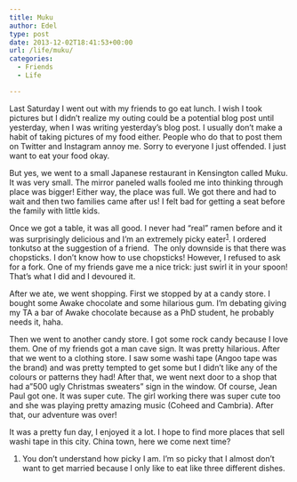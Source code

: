 ```yaml
---
title: Muku
author: Edel
type: post
date: 2013-12-02T18:41:53+00:00
url: /life/muku/
categories:
  - Friends
  - Life

---
```

Last Saturday I went out with my friends to go eat lunch. I wish I took pictures but I didn&#8217;t realize my outing could be a potential blog post until yesterday, when I was writing yesterday&#8217;s blog post. I usually don&#8217;t make a habit of taking pictures of my food either. People who do that to post them on Twitter and Instagram annoy me. Sorry to everyone I just offended. I just want to eat your food okay.

But yes, we went to a small Japanese restaurant in Kensington called Muku. It was very small. The mirror paneled walls fooled me into thinking through place was bigger! Either way, the place was full. We got there and had to wait and then two families came after us! I felt bad for getting a seat before the family with little kids.

Once we got a table, it was all good. I never had &#8220;real&#8221; ramen before and it was surprisingly delicious and I&#8217;m an extremely picky eater<sup class="footnote"><a href="#foot_ajs-fn-id_1-238" id="back_ajs-fn-id_1-238">1</a></sup>. I ordered tonkutso at the suggestion of a friend.  The only downside is that there was chopsticks. I don&#8217;t know how to use chopsticks! However, I refused to ask for a fork. One of my friends gave me a nice trick: just swirl it in your spoon! That&#8217;s what I did and I devoured it. 

After we ate, we went shopping. First we stopped by at a candy store. I bought some Awake chocolate and some hilarious gum. I&#8217;m debating giving my TA a bar of Awake chocolate because as a PhD student, he probably needs it, haha.

Then we went to another candy store. I got some rock candy because I love them. One of my friends got a man cave sign. It was pretty hilarious. After that we went to a clothing store. I saw some washi tape (Angoo tape was the brand) and was pretty tempted to get some but I didn&#8217;t like any of the colours or patterns they had! After that, we went next door to a shop that had a&#8221;500 ugly Christmas sweaters&#8221; sign in the window. Of course, Jean Paul got one. It was super cute. The girl working there was super cute too and she was playing pretty amazing music (Coheed and Cambria). After that, our adventure was over!

It was a pretty fun day, I enjoyed it a lot. I hope to find more places that sell washi tape in this city. China town, here we come next time?

<ol class="footnote">
  <li>
    <a id="foot_ajs-fn-id_1-238"></a>You don&#8217;t understand how picky I am. I&#8217;m so picky that I almost don&#8217;t want to get married because I only like to eat like three different dishes.&nbsp;&nbsp;<a class="ajs-back-link" href="#back_ajs-fn-id_1-238"></a>
  </li>
</ol>

<div id="ajs-fn-id_1-238" style="display:none;margin:0;" class="ajs-footnote-popup">
  <div>
    You don&#8217;t understand how picky I am. I&#8217;m so picky that I almost don&#8217;t want to get married because I only like to eat like three different dishes.
  </div>
</div>